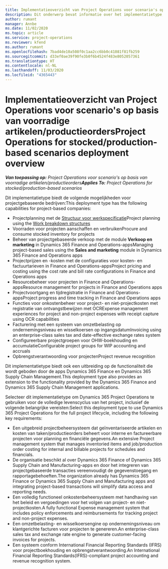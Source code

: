```yaml
---
title: Implementatieoverzicht van Project Operations voor scenario's op basis van voorradige artikelen/productieorders
description: Dit onderwerp bevat informatie over het implementatietype, Project Operations voor scenario's op basis van voorradige artikelen/productieorders.
author: rumant
manager: Annbe
ms.date: 11/02/2020
ms.topic: article
ms.service: project-operations
ms.reviewer: kfend
ms.author: rumant
ms.openlocfilehash: 7bad4de10a508f0c1aa2cc6bb0c41081f81fb259
ms.sourcegitcommit: d33ef0ae39f90fe3b0f6b4524f483e8052057361
ms.translationtype: HT
ms.contentlocale: nl-NL
ms.lasthandoff: 11/03/2020
ms.locfileid: "4365443"
---
```

# <a name="project-operations-for-stockedproduction-based-scenarios-deployment-overview"></a><span data-ttu-id="2a51f-103">Implementatieoverzicht van Project Operations voor scenario's op basis van voorradige artikelen/productieorders</span><span class="sxs-lookup"><span data-stu-id="2a51f-103">Project Operations for stocked/production-based scenarios deployment overview</span></span>

<span data-ttu-id="2a51f-104">_**Van toepassing op:** Project Operations voor scenario's op basis van voorradige artikelen/productieorders_</span><span class="sxs-lookup"><span data-stu-id="2a51f-104">_**Applies To:** Project Operations for stocked/production-based scenarios_</span></span>


<span data-ttu-id="2a51f-105">Dit implementatietype biedt de volgende mogelijkheden voor projectgebaseerde bedrijven:</span><span class="sxs-lookup"><span data-stu-id="2a51f-105">This deployment type has the following capabilities for project-based companies:</span></span>

- <span data-ttu-id="2a51f-106">Projectplanning met de [Structuur voor werkspecificatie](work-breakdown-structures.md)</span><span class="sxs-lookup"><span data-stu-id="2a51f-106">Project planning using the [Work breakdown structures](work-breakdown-structures.md)</span></span>
- <span data-ttu-id="2a51f-107">Voorraden voor projecten aanschaffen en verbruiken</span><span class="sxs-lookup"><span data-stu-id="2a51f-107">Procure and consume stocked inventory for projects</span></span>
- <span data-ttu-id="2a51f-108">Beheer van projectgebaseerde verkoop met de module **Verkoop en marketing** in Dynamics 365 Finance and Operations-apps</span><span class="sxs-lookup"><span data-stu-id="2a51f-108">Managing project-based sales using the **Sales and marketing** module in Dynamics 365 Finance and Operations apps</span></span>
- <span data-ttu-id="2a51f-109">Projectprijzen en -kosten met de configuraties voor kosten- en factuurtarieven in Finance and Operations-apps</span><span class="sxs-lookup"><span data-stu-id="2a51f-109">Project pricing and costing using the cost rate and bill rate configurations in Finance and Operations apps</span></span>
- <span data-ttu-id="2a51f-110">Resourcebeheer voor projecten in Finance and Operations-apps</span><span class="sxs-lookup"><span data-stu-id="2a51f-110">Resource management for projects in Finance and Operations apps</span></span>
- <span data-ttu-id="2a51f-111">Projectvoortgang en tijdregistratie in Finance and Operations-apps</span><span class="sxs-lookup"><span data-stu-id="2a51f-111">Project progress and time tracking in Finance and Operations apps</span></span>
- <span data-ttu-id="2a51f-112">Functies voor onkostenbeheer voor project- en niet-projectkosten met registratie van ontvangstbewijzen met OCR</span><span class="sxs-lookup"><span data-stu-id="2a51f-112">Expense management experiences for project and non-project expenses with receipt capture using OCR capabilities</span></span>
- <span data-ttu-id="2a51f-113">Facturering met een systeem van omzetbelasting op ondernemingsniveau en wisselkoersen op ingangsdatum</span><span class="sxs-lookup"><span data-stu-id="2a51f-113">Invoicing using an enterprise-class sales tax and date-effective exchange rates system</span></span>
- <span data-ttu-id="2a51f-114">Configureerbare projectgroepen voor OHW-boekhouding en accumulatie</span><span class="sxs-lookup"><span data-stu-id="2a51f-114">Configurable project groups for WIP accounting and accruals</span></span>
- <span data-ttu-id="2a51f-115">Opbrengstverantwoording voor projecten</span><span class="sxs-lookup"><span data-stu-id="2a51f-115">Project revenue recognition</span></span>

<span data-ttu-id="2a51f-116">Dit implementatietype biedt ook een uitbreiding op de functionaliteit die wordt geboden door de apps Dynamics 365 Finance en Dynamics 365 Supply Chain Management.</span><span class="sxs-lookup"><span data-stu-id="2a51f-116">This deployment type also provides an extension to the functionality provided by the Dynamics 365 Finance and Dynamics 365 Supply Chain Management applications.</span></span>

<span data-ttu-id="2a51f-117">Selecteer dit implementatietype om Dynamics 365 Project Operations te gebruiken voor de volledige levenscyclus van het project, inclusief de volgende belangrijke vereisten:</span><span class="sxs-lookup"><span data-stu-id="2a51f-117">Select this deployment type to use Dynamics 365 Project Operations for the full project lifecycle, including the following key requirements:</span></span>

- <span data-ttu-id="2a51f-118">Een uitgebreid projectbeheersysteem dat geïnventariseerde artikelen en kosten van taken/productieorders beheert voor interne en factureerbare projecten voor planning en financiële gegevens.</span><span class="sxs-lookup"><span data-stu-id="2a51f-118">An extensive Project management system that manages inventoried items and job/production order costing for internal and billable projects for schedules and financials.</span></span>
- <span data-ttu-id="2a51f-119">De organisatie beschikt al over Dynamics 365 Finance of Dynamics 365 Supply Chain and Manufacturing-apps en door het integreren van projectgebaseerde transacties vereenvoudigt de gegevenstoegang en rapportagebehoeften.</span><span class="sxs-lookup"><span data-stu-id="2a51f-119">The organization already has Dynamics 365 Finance or Dynamics 365 Supply Chain and Manufacturing apps and integrating project-based transactions will simplify data access and reporting needs.</span></span>
- <span data-ttu-id="2a51f-120">Een volledig functioneel onkostenbeheersysteem met handhaving van het beleid en vergoedingen voor het volgen van project- en niet-projectkosten.</span><span class="sxs-lookup"><span data-stu-id="2a51f-120">A fully functional Expense management system that includes policy enforcements and reimbursements for tracking project and non-project expenses.</span></span>
- <span data-ttu-id="2a51f-121">Een omzetbelasting- en wisselkoersengine op ondernemingsniveau om klantgerichte facturen voor projecten te genereren.</span><span class="sxs-lookup"><span data-stu-id="2a51f-121">An enterprise-class sales tax and exchange rate engine to generate customer-facing invoices for projects.</span></span>
- <span data-ttu-id="2a51f-122">Een systeem conform International Financial Reporting Standards (IFRS) voor projectboekhouding en opbrengstverantwoording.</span><span class="sxs-lookup"><span data-stu-id="2a51f-122">An International Financial Reporting Standards(IFRS)-compliant project accounting and revenue recognition system.</span></span>

